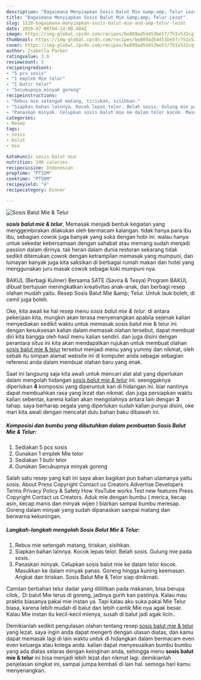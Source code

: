 ```yaml
---
description: "Bagaimana Menyiapkan Sosis Balut Mie &amp;amp; Telur Lezat"
title: "Bagaimana Menyiapkan Sosis Balut Mie &amp;amp; Telur Lezat"
slug: 1128-bagaimana-menyiapkan-sosis-balut-mie-and-amp-telur-lezat
date: 2020-07-06T04:14:06.604Z
image: https://img-global.cpcdn.com/recipes/be889ad54453be57/751x532cq70/sosis-balut-mie-telur-foto-resep-utama.jpg
thumbnail: https://img-global.cpcdn.com/recipes/be889ad54453be57/751x532cq70/sosis-balut-mie-telur-foto-resep-utama.jpg
cover: https://img-global.cpcdn.com/recipes/be889ad54453be57/751x532cq70/sosis-balut-mie-telur-foto-resep-utama.jpg
author: Isabella Parker
ratingvalue: 3.6
reviewcount: 3
recipeingredient:
- "5 pcs sosis"
- "1 emplek Mie telor"
- "1 butir telor"
- "Secukupnya minyak goreng"
recipeinstructions:
- "Rebus mie setengah matang, tiriskan, sisihkan."
- "Siapkan bahan lainnya. Kocok lepas telor. Belah sosis. Gulung mie pada sosis."
- "Panaskan minyak. Celupkan sosis balut mie ke dalam telor kocok. Masukkan ke dalam minyak panas. Goreng hingga kuning keemasan. Angkat dan tiriskan. Sosis Balut Mie &amp; Telor siap dinikmati."
categories:
- Resep
tags:
- sosis
- balut
- mie

katakunci: sosis balut mie 
nutrition: 240 calories
recipecuisine: Indonesian
preptime: "PT32M"
cooktime: "PT50M"
recipeyield: "4"
recipecategory: Dinner

---
```



![Sosis Balut Mie &amp; Telur](https://img-global.cpcdn.com/recipes/be889ad54453be57/751x532cq70/sosis-balut-mie-telur-foto-resep-utama.jpg)

<b><i>sosis balut mie &amp; telur</i></b>, Memasak menjadi bentuk kegiatan yang menggembirakan dilakukan oleh bermacam kalangan. tidak hanya para ibu ibu, sebagian cowok juga banyak yang suka dengan hobi ini. walau hanya untuk sekedar kebersamaan dengan sahabat atau memang sudah menjadi passion dalam dirinya. tak heran dalam dunia restoran sekarang tidak sedikit ditemukan cowok dengan ketrampilan memasak yang mumpuni, dan lumayan banyak juga kita saksikan di berbagai rumah makan dan hotel yang menggunakan juru masak cowok sebagai koki mumpuni nya.

BAKUL (Berbagi Kuliner) Bersama SATE (Savira &amp; Tesya) Program BAKUL dibuat bertujuan meningkatkan kreativitas anak-anak, dan berbagi resep olahan mudah yaitu. Resep Sosis Balut Mie &amp;amp; Telur. Untuk lauk boleh, di cemil juga boleh.

Oke, kita awali ke hal resep menu <i>sosis balut mie &amp; telur</i>. di antara pekerjaan kita, mungkin akan terasa menyenangkan apabila sejenak kalian menyediakan sedikit waktu untuk memasak sosis balut mie &amp; telur ini. dengan kesuksesan kalian dalam memasak olahan tersebut, dapat membuat diri kita bangga oleh hasil menu kalian sendiri. dan juga disini dengan perantara situs ini kita akan mendapatkan rujukan untuk membuat olahan <u>sosis balut mie &amp; telur</u> tersebut menjadi menu yang yummy dan nikmat, oleh sebab itu simpan alamat website ini di komputer anda sebagai sebagian referensi anda dalam membuat olahan baru yang enak.


Saat ini langsung saja kita awali untuk mencari alat alat yang diperlukan dalam mengolah hidangan <u><i>sosis balut mie &amp; telur</i></u> ini. seenggaknya diperlukan <b>4</b> komposisi yang diperuntuk kan di hidangan ini. biar nantinya dapat membuahkan rasa yang lezat dan nikmat. dan juga persiapkan waktu kalian sebentar, karena kalian akan mengolahnya antara lain dengan <b>3</b> tahap. saya berharap segala yang diperlukan sudah kalian punyai disini, oke mari kita awali dengan mencatat dulu bahan baku dibawah ini.

<!--inarticleads1-->

##### Komposisi dan bumbu yang dibutuhkan dalam pembuatan Sosis Balut Mie &amp; Telur:

1. Sediakan 5 pcs sosis
1. Gunakan 1 emplek Mie telor
1. Sediakan 1 butir telor
1. Gunakan Secukupnya minyak goreng


Salah satu resep yang kali ini saya akan bagikan pun bahan utamanya yaitu sosis. About Press Copyright Contact us Creators Advertise Developers Terms Privacy Policy &amp; Safety How YouTube works Test new features Press Copyright Contact us Creators. Aduk mie dengan bumbu ( merica, kecap asin, kecap manis dan minyak wijen ) biarkan sampai bumbu meresap. Goreng dalam minyak yang sudah dipanaskan sampai matang dan berwarna kekuningan. 

<!--inarticleads2-->

##### Langkah-langkah mengolah Sosis Balut Mie &amp; Telur:

1. Rebus mie setengah matang, tiriskan, sisihkan.
1. Siapkan bahan lainnya. Kocok lepas telor. Belah sosis. Gulung mie pada sosis.
1. Panaskan minyak. Celupkan sosis balut mie ke dalam telor kocok. Masukkan ke dalam minyak panas. Goreng hingga kuning keemasan. Angkat dan tiriskan. Sosis Balut Mie &amp; Telor siap dinikmati.


Camilan berbahan telur dadar yang dililitkan pada makanan, bisa berupa cilok,. Di balut Mie terus di goreng, jadinya gurih kan pastinya. Kalau mau praktis biasanya pakai mie instan ya. Tapi kalau aku suka pakai Mie Telur biasa, karena lebih mudah di balut dan lebih cantik Mie nya agak besar. Kalau Mie instan itu kecil-kecil mienya, susah di balut jadi agak licin.. 

Demikianlah sedikit pengulasan olahan tentang resep <u>sosis balut mie &amp; telur</u> yang lezat. saya ingin anda dapat mengerti dengan ulasan diatas, dan kamu dapat memasak lagi di lain waktu untuk di hidangkan dalam bermacam even even keluarga atau kolega anda. kalian dapat menyesuaikan bumbu bumbu yang ada diatas selaras dengan keinginan anda, sehingga menu <b>sosis balut mie &amp; telur</b> ini bisa menjadi lebih lezat dan nikmat lagi. demikianlah penjelasan singkat ini, sampai jumpa kembali di lain hal. semoga hari kamu menyenangkan.
